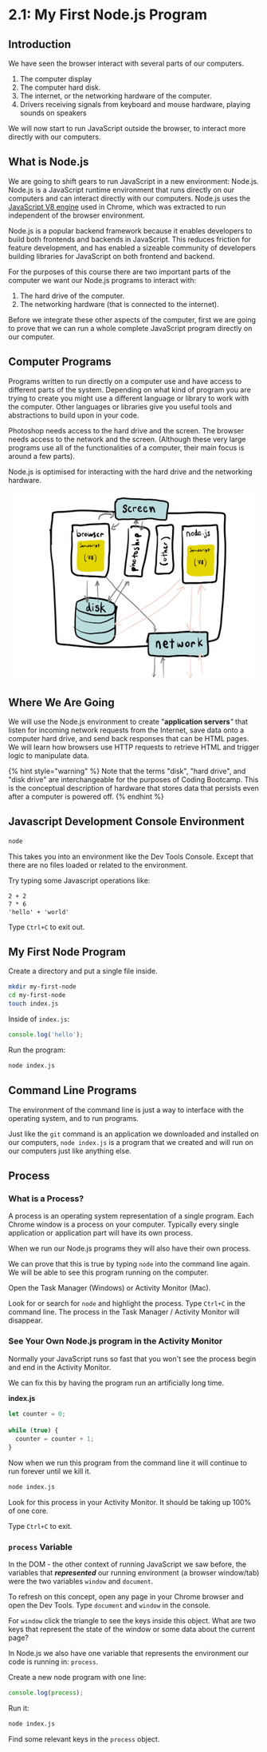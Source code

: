 # 2.1: My First Node.js Program

## Introduction

We have seen the browser interact with several parts of our computers.

1. The computer display
2. The computer hard disk.
3. The internet, or the networking hardware of the computer.
4. Drivers receiving signals from keyboard and mouse hardware, playing sounds on speakers

We will now start to run JavaScript outside the browser, to interact more directly with our computers.

## What is Node.js

We are going to shift gears to run JavaScript in a new environment: Node.js. Node.js is a JavaScript runtime environment that runs directly on our computers and can interact directly with our computers. Node.js uses the [JavaScript V8 engine](https://en.wikipedia.org/wiki/V8_%28JavaScript_engine%29) used in Chrome, which was extracted to run independent of the browser environment.

Node.js is a popular backend framework because it enables developers to build both frontends and backends in JavaScript. This reduces friction for feature development, and has enabled a sizeable community of developers building libraries for JavaScript on both frontend and backend.

For the purposes of this course there are two important parts of the computer we want our Node.js programs to interact with:

1. The hard drive of the computer.
2. The networking hardware \(that is connected to the internet\).

Before we integrate these other aspects of the computer, first we are going to prove that we can run a whole complete JavaScript program directly on our computer.

## Computer Programs

Programs written to run directly on a computer use and have access to different parts of the system. Depending on what kind of program you are trying to create you might use a different language or library to work with the computer. Other languages or libraries give you useful tools and abstractions to build upon in your code.

Photoshop needs access to the hard drive and the screen. The browser needs access to the network and the screen. \(Although these very large programs use all of the functionalities of a computer, their main focus is around a few parts\).

Node.js is optimised for interacting with the hard drive and the networking hardware.

![Node.js and other programs accessing the conceptual parts of a computer's hardware.](../.gitbook/assets/computer-diagram.jpg)

## Where We Are Going

We will use the Node.js environment to create "**application servers**_"_ that listen for incoming network requests from the Internet, save data onto a computer hard drive, and send back responses that can be HTML pages. We will learn how browsers use HTTP requests to retrieve HTML and trigger logic to manipulate data.

{% hint style="warning" %}
Note that the terms "disk", "hard drive", and "disk drive" are interchangeable for the purposes of Coding Bootcamp. This is the conceptual description of hardware that stores data that persists even after a computer is powered off.
{% endhint %}

## Javascript Development Console Environment

```bash
node
```

This takes you into an environment like the Dev Tools Console. Except that there are no files loaded or related to the environment.

Try typing some Javascript operations like:

```text
2 + 2
7 * 6
'hello' + 'world'
```

Type `Ctrl+C` to exit out.

## My First Node Program

Create a directory and put a single file inside.

```bash
mkdir my-first-node
cd my-first-node
touch index.js
```

Inside of `index.js`:

```javascript
console.log('hello');
```

Run the program:

```bash
node index.js
```

## Command Line Programs

The environment of the command line is just a way to interface with the operating system, and to run programs.

Just like the `git` command is an application we downloaded and installed on our computers, `node index.js` is a program that we created and will run on our computers just like anything else.

## Process

### What is a Process?

A process is an operating system representation of a single program. Each Chrome window is a process on your computer. Typically every single application or application part will have its own process.

When we run our Node.js programs they will also have their own process.

We can prove that this is true by typing `node` into the command line again. We will be able to see this program running on the computer.

Open the Task Manager \(Windows\) or Activity Monitor \(Mac\).

Look for or search for `node` and highlight the process. Type `Ctrl+C` in the command line. The process in the Task Manager / Activity Monitor will disappear.

### See Your Own Node.js program in the Activity Monitor

Normally your JavaScript runs so fast that you won't see the process begin and end in the Activity Monitor.

We can fix this by having the program run an artificially long time.

**index.js**

```javascript
let counter = 0;

while (true) {
  counter = counter + 1;
}
```

Now when we run this program from the command line it will continue to run forever until we kill it.

```bash
node index.js
```

Look for this process in your Activity Monitor. It should be taking up 100% of one core.

Type `Ctrl+C` to exit.

### `process` Variable

In the DOM - the other context of running JavaScript we saw before, the variables that _**represented**_ our running environment \(a browser window/tab\) were the two variables `window` and `document`.

To refresh on this concept, open any page in your Chrome browser and open the Dev Tools. Type `document` and `window` in the console.

For `window` click the triangle to see the keys inside this object. What are two keys that represent the state of the window or some data about the current page?

In Node.js we also have one variable that represents the environment our code is running in: `process`.

Create a new node program with one line:

```javascript
console.log(process);
```

Run it:

```bash
node index.js
```

Find some relevant keys in the `process` object.
